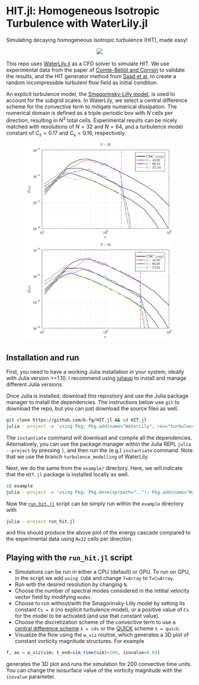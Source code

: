 # HIT.jl: Homogeneous Isotropic Turbulence with WaterLily.jl
Simulating decaying homogeneous isotropic turbulence (HIT), made easy!

<p align="center">
<img src="assets/hit.png" width="400">
</p>


This repo uses [WaterLily.jl](https://github.com/WaterLily-jl/WaterLily.jl) as a CFD solver to simulate HIT. We use experimental data from the paper of [Comte-Bellot and Corrsin](https://doi.org/10.1017/S0022112071001599) to validate the results, and the HIT generator method from [Saad et al.](https://doi.org/10.2514/1.J055230) to create a random incompressible turbulent flow field as initial condition.

An explicit turbulence model, the [Smagorinsky-Lilly model](https://en.wikipedia.org/wiki/Large_eddy_simulation#Smagorinsky%E2%80%93Lilly_model), is used to account for the subgrid scales. In WaterLily, we select a central difference scheme for the convective term to mitigate numerical dissipation. The numerical domain is defined as a triple-periodic box with $N$ cells per direction, resulting in $N^3$ total cells. Experimental results can be nicely matched with resolutions of $N=32$ and $N=64$, and a turbulence model constant of $C_s=0.17$ and $C_s=0.16$, respectively.

<p align="center">
<img src="assets/Ek_N32_modes2048_Cs0.17_cds_t171.58.png" width="400">
<img src="assets/Ek_N64_modes2048_Cs0.16_cds_t171.14.png" width="400">
</p>


## Installation and run
First, you need to have a working Julia installation in your system, ideally with Julia version >=1.10. I recommend using [juliaup](https://github.com/JuliaLang/juliaup) to install and manage different Julia versions.

Once Julia is installed, download this repository and use the Julia package manager to install the dependencies. The instructions below use `git` to download the repo, but you can just download the source files as well.

```sh
git clone https://github.com/b-fg/HIT.jl && cd HIT.jl
julia --project -e 'using Pkg; Pkg.add(name="WaterLily", rev="turbulence_modelling"); Pkg.instantiate()'
```
The `instantiate` command will download and compile all the dependencies. Alternatively, you can use the package manager within the Julia REPL `julia --project` by pressing `]`, and then run the (e.g.) `instantiate` command. Note that we use the branch `turbulence_modelling` of WaterLily.

Next, we do the same from the `example/` directory. Here, we will indicate that the `HIT.jl` package is installed locally as well.
```sh
cd example
julia --project -e 'using Pkg; Pkg.develop(path=".."); Pkg.add(name="WaterLily", rev="turbulence_modelling"); Pkg.instantiate()'
```

Now the [`run_hit.jl`](example/run_hit.jl) script can be simply run within the `example` directory with
```sh
julia --project run_hit.jl
```
and this should produce the above plot of the energy cascade compared to the experimental data using `N=32` cells per direction.

## Playing with the `run_hit.jl` script
- Simulations can be run in either a CPU (default) or GPU. To run on GPU, in the script we add `using CUDA` and change `T=Array` to `T=CuArray`.
- Run with the desired resolution by changing `N`.
- Choose the number of spectral modes considered in the intitial velocity vector field by modifying `modes`.
- Choose to run without/with the Smagorinsky-Lilly model by setting its constant `Cs = 0` (no explicit turbulence model), or a positive value of `Cs` for the model to be activated (and use that constant value).
- Choose the discretization scheme of the convective term to use a [central difference scheme](https://en.wikipedia.org/wiki/Central_differencing_scheme) `λ = cds` or the [QUICK](https://en.wikipedia.org/wiki/QUICK_scheme) scheme `λ = quick`.
- Visualize the flow using the `ω_viz` routine, which generates a 3D plot of constant vorticity magnitude structures. For example
```julia
f, ax = ω_viz(sim; t_end=sim_time(sim)+200, isovalue=0.04)
```
generates the 3D plot and runs the simulation for 200 convective time units. You can change the isosurface value of the vorticity magnitude with the `isovalue` parameter.
